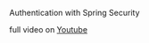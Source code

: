 Authentication with Spring Security 

full video on [Youtube](https://www.youtube.com/watch?v=fKZH5RzmMvc)